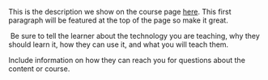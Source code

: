 This is the description we show on the course page [here](https://lab.github.com/halfaro1-teststudent/this-is-an-awesome-course). This first paragraph will be featured at the top of the page so make it great.
​

​
Be sure to tell the learner about the technology you are teaching, why they should learn it, how they can use it, and what you will teach them.
​


Include information on how they can reach you for questions about the content or course. 